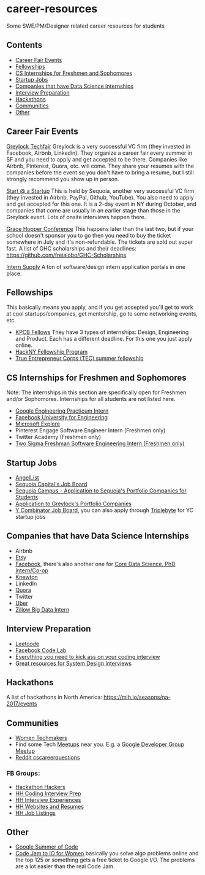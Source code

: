 # career-resources
Some SWE/PM/Designer related career resources for students

## Contents
- [Career Fair Events](#career-fair-events)
- [Fellowships](#fellowships)
- [CS Internships for Freshmen and Sophomores](#cs-internships-for-freshmen-and-sophomores)
- [Startup Jobs](#startup-jobs)
- [Companies that have Data Science Internships](#companies-that-have-data-science-internships)
- [Interview Preparation](#interview-preparation)
- [Hackathons](#hackathons)
- [Communities](#communities)
- [Other](#other)

## Career Fair Events
[Greylock Techfair](https://www.greylock.com/greylock-u/techfair/) Greylock is a very successful VC firm (they invested in Facebook, Airbnb, Linkedin). They organize a career fair every summer in SF and you need to apply and get accepted to be there. Companies like Airbnb, Pinterest, Quora, etc. will come. They share your resumes with the companies before the event so you don't have to bring a resume, but I still strongly recommend you show up in person.

[Start @ a Startup](http://startup.businesstoday.org/) This is held by Sequoia, another very successful VC firm (they invested in Airbnb, PayPal, Github, YouTube). You also need to apply and get accepted for this one. It is a 2-day event in NY during October, and companies that come are usually in an earlier stage than those in the Greylock event. Lots of onsite interviews happen there.

[Grace Hopper Conference](http://ghc.anitaborg.org/) This happens later than the last two, but if your school doesn't sponsor you to go then you need to buy the ticket somewhere in July and it's non-refundable. The tickets are sold out super fast. A list of GHC scholarships and their deadlines: https://github.com/freialobo/GHC-Scholarships

[Intern Supply](http://www.intern.supply/) A ton of software/design intern application portals in one place.

## Fellowships
This basically means you apply, and if you get accepted you'll get to work at cool startups/companies, get mentorship, go to some networking events, etc.

- [KPCB Fellows](http://kpcbfellows.com/)  They have 3 types of internships: Design, Engineering and Product. Each has a different deadline. For this one you just apply online.
- [HackNY Fellowship Program](https://apply.hackny.org/)
- [True Entrepreneur Corps (TEC) summer fellowship](https://trueventures.com/tec/)

## CS Internships for Freshmen and Sophomores
Note: The internships in this section are specifically open for Freshmen and/or Sophomores. Internships for all students are not listed here.

- [Google Engineering Practicum Intern](https://www.google.com/about/careers/jobs#!t=jo&jid=/google/engineering-practicum-intern-summer-2017-901-cherry-ave-san-bruno-ca-usa-1822470062&)
- [Facebook University for Engineering](https://m.facebook.com/careers/university/fbueng)
- [Microsoft Explore](https://careers.microsoft.com/students/explore)
- Pinterest Engage Software Engineer Intern (Freshmen only)
- Twitter Academy (Freshmen only)
- [Two Sigma Freshman Software Engineering Intern (Freshmen only)](https://careers.twosigma.com/careers/JobDetail/Houston-Texas-United-States-Freshman-Software-Engineering-Intern/1760)

## Startup Jobs
- [AngelList](https://angel.co/jobs)
- [Sequoia Capital's Job Board](https://www.sequoiacap.com/jobs/)
- [Sequoia Campus - Application to Sequoia's Portfolio Companies for Students](https://www.sequoiacap.com/campus)
- [Application to Greylock's Portfolio Companies](http://www.greylock.com/careers/)
- [Y Combinator Job Board](https://news.ycombinator.com/jobs), you can also apply through [Triplebyte](https://triplebyte.com/) for YC startup jobs

## Companies that have Data Science Internships
- Airbnb
- [Etsy](https://www.etsy.com/careers/job/e5fb252a-4a68-480c-bee0-79534a4808cd)
- [Facebook](https://www.facebook.com/careers/jobs/a0I1200000JZJxXEAX/), there's also another one for [Core Data Science, PhD Intern/Co-op](https://www.facebook.com/careers/jobs/a0I1200000JZLMUEA5/)
- [Knewton](https://jobs.lever.co/knewton/79090e31-dc2c-4445-b443-88aed9c68f3e)
- LinkedIn
- [Quora](https://www.quora.com/careers/data_scientist_intern)
- Twitter
- [Uber](https://www.uber.com/careers/list/25458/)
- [Zillow Big Data Intern](http://www.zillow.com/jobs/openings?j=osrc4fwT)

## Interview Preparation
- [Leetcode](https://leetcode.com/)
- [Facebook Code Lab](https://codelab.interviewbit.com/)
- [Everything you need to kick ass on your coding interview](https://github.com/andreis/interview)
- [Great resources for System Design Interviews](https://github.com/checkcheckzz/system-design-interview#toc)

## Hackathons
A list of hackathons in North America: https://mlh.io/seasons/na-2017/events

## Communities
- [Women Techmakers](https://www.womentechmakers.com/)
- Find some Tech [Meetups](https://www.meetup.com/find/tech/?allMeetups=false&radius=2&userFreeform=san+francisco&gcResults=San+Francisco%2C+CA%2C+USA%3AUS%3ACalifornia%3ASan+Francisco+County%3ASan+Francisco%3Anull%3Anull%3A37.7749295%3A-122.41941550000001&change=yes&sort=default&eventFilter=mysugg) near you. E.g. a [Google Developer Group Meetup](https://www.meetup.com/google-developer-group-san-francisco/)
- [Reddit cscareerquestions](https://www.reddit.com/r/cscareerquestions/)

### FB Groups: 
- [Hackathon Hackers](https://www.facebook.com/groups/hackathonhackers)
- [HH Coding Interview Prep](https://www.facebook.com/groups/hhcodinginterviewprep)
- [HH Interview Experiences](https://www.facebook.com/groups/interviewexper)
- [HH Websites and Resumes](https://www.facebook.com/groups/1487708811477672)
- [HH Job Listings](https://www.facebook.com/groups/254805221385780)

## Other
- [Google Summer of Code](https://developers.google.com/open-source/gsoc/)
- [Code Jam to IO for Women](https://sites.google.com/site/codejamtoioforwomen/) basically you solve algo problems online and the top 125 or something gets a free ticket to Google I/O. The problems are a lot easier than the real Code Jam. 
